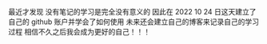 最近才发现 没有笔记的学习是完全没有意义的 因此在 2022 10 24 日这天建立了自己的 github 账户并学会了如何使用 未来还会建立自己的博客来记录自己的学习过程 相信不久之后我会成为更好的自己！！！
